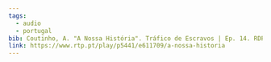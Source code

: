 ```yaml
---
tags:
  - audio
  - portugal
bib: Coutinho, A. "A Nossa História". Tráfico de Escravos | Ep. 14. RDP África. 2022. https://www.rtp.pt/play/p5441/e611709/a-nossa-historia
link: https://www.rtp.pt/play/p5441/e611709/a-nossa-historia
---
```

